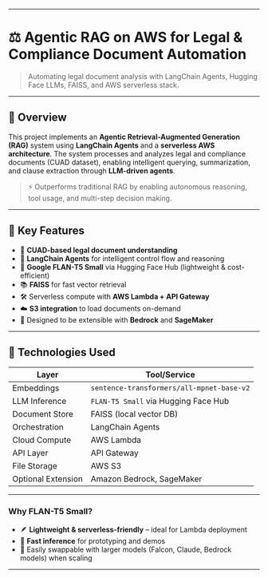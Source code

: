 

---

# ⚖️ Agentic RAG on AWS for Legal & Compliance Document Automation

> Automating legal document analysis with LangChain Agents, Hugging Face LLMs, FAISS, and AWS serverless stack.

---

## 🚀 Overview

This project implements an **Agentic Retrieval-Augmented Generation (RAG)** system using **LangChain Agents** and a **serverless AWS architecture**. The system processes and analyzes legal and compliance documents (CUAD dataset), enabling intelligent querying, summarization, and clause extraction through **LLM-driven agents**.

> ⚡ Outperforms traditional RAG by enabling autonomous reasoning, tool usage, and multi-step decision making.

---

## 🧠 Key Features

* 🧾 **CUAD-based legal document understanding**
* 🤖 **LangChain Agents** for intelligent control flow and reasoning
* 🧠 **Google FLAN-T5 Small** via Hugging Face Hub (lightweight & cost-efficient)
* 📚 **FAISS** for fast vector retrieval
* 🛠️ Serverless compute with **AWS Lambda + API Gateway**
* ☁️ **S3 integration** to load documents on-demand
* 🧩 Designed to be extensible with **Bedrock** and **SageMaker**

---

## 🔧 Technologies Used

| Layer              | Tool/Service                              |
| ------------------ | ----------------------------------------- |
| Embeddings         | `sentence-transformers/all-mpnet-base-v2` |
| LLM Inference      | `FLAN-T5 Small` via Hugging Face Hub      |
| Document Store     | FAISS (local vector DB)                   |
| Orchestration      | LangChain Agents                          |
| Cloud Compute      | AWS Lambda                                |
| API Layer          | API Gateway                               |
| File Storage       | AWS S3                                    |
| Optional Extension | Amazon Bedrock, SageMaker                 |

---

### Why FLAN-T5 Small?

* 🪶 **Lightweight & serverless-friendly** – ideal for Lambda deployment
* 🚀 **Fast inference** for prototyping and demos
* 🔄 Easily swappable with larger models (Falcon, Claude, Bedrock models) when scaling

---

